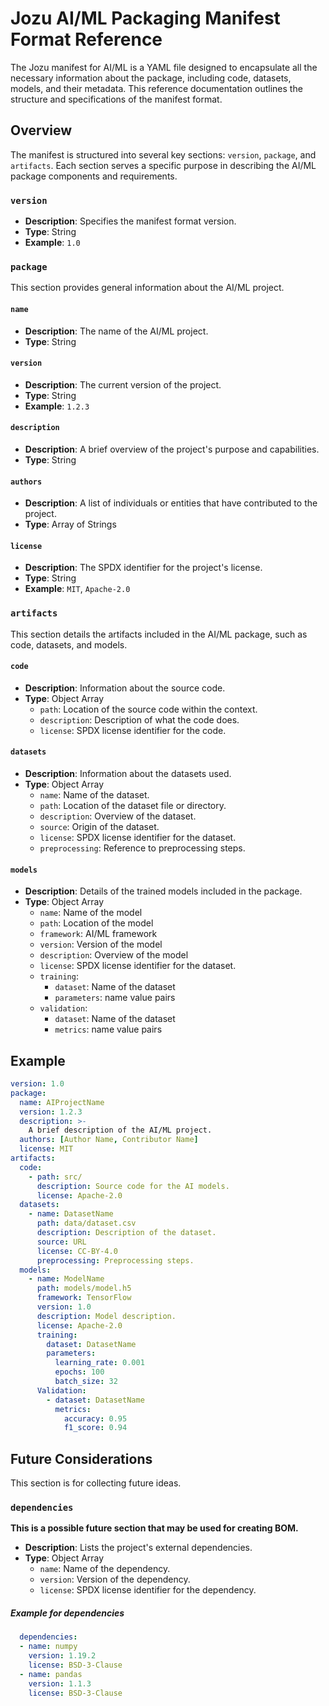 # Jozu AI/ML Packaging Manifest Format Reference

The Jozu manifest for AI/ML is a YAML file designed to encapsulate all the necessary information about the package, including code, datasets, models, and their metadata. This reference documentation outlines the structure and specifications of the manifest format.

## Overview

The manifest is structured into several key sections: `version`, `package`, and `artifacts`. Each section serves a specific purpose in describing the AI/ML package components and requirements.

### `version`

- **Description**: Specifies the manifest format version.
- **Type**: String
- **Example**: `1.0`

### `package`

This section provides general information about the AI/ML project.

#### `name`

- **Description**: The name of the AI/ML project.
- **Type**: String

#### `version`

- **Description**: The current version of the project.
- **Type**: String
- **Example**: `1.2.3`

#### `description`

- **Description**: A brief overview of the project's purpose and capabilities.
- **Type**: String

#### `authors`

- **Description**: A list of individuals or entities that have contributed to the project.
- **Type**: Array of Strings

#### `license`

- **Description**: The SPDX identifier for the project's license.
- **Type**: String
- **Example**: `MIT`, `Apache-2.0`

### `artifacts`

This section details the artifacts included in the AI/ML package, such as code, datasets, and models.

#### `code`

- **Description**: Information about the source code.
- **Type**: Object Array
  - `path`: Location of the source code within the context.
  - `description`: Description of what the code does.
  - `license`: SPDX license identifier for the code.

#### `datasets`

- **Description**: Information about the datasets used.
- **Type**: Object Array
  - `name`: Name of the dataset.
  - `path`: Location of the dataset file or directory.
  - `description`: Overview of the dataset.
  - `source`: Origin of the dataset.
  - `license`: SPDX license identifier for the dataset.
  - `preprocessing`: Reference to preprocessing steps.

#### `models`

- **Description**: Details of the trained models included in the package.
- **Type**: Object Array
  - `name`: Name of the model 
  - `path`: Location of the model
  - `framework`: AI/ML framework
  - `version`: Version of the model
  - `description`: Overview of the model
  - `license`: SPDX license identifier for the dataset. 
  - `training`:
    - `dataset`: Name of the dataset
    - `parameters`: name value pairs
  - `validation`:
    - `dataset`: Name of the dataset
    - `metrics`: name value pairs


## Example

```yaml
version: 1.0
package:
  name: AIProjectName
  version: 1.2.3
  description: >-
    A brief description of the AI/ML project.
  authors: [Author Name, Contributor Name]
  license: MIT
artifacts:
  code:
    - path: src/
      description: Source code for the AI models.
      license: Apache-2.0
  datasets:
    - name: DatasetName
      path: data/dataset.csv
      description: Description of the dataset.
      source: URL
      license: CC-BY-4.0
      preprocessing: Preprocessing steps.
  models:
    - name: ModelName
      path: models/model.h5
      framework: TensorFlow
      version: 1.0
      description: Model description.
      license: Apache-2.0
      training:
        dataset: DatasetName
        parameters:
          learning_rate: 0.001
          epochs: 100
          batch_size: 32
      Validation:
        - dataset: DatasetName
          metrics:
            accuracy: 0.95
            f1_score: 0.94
```


## Future Considerations 

This section is for collecting future ideas.

### `dependencies`

**This is a possible future section that may be used for creating BOM.**

- **Description**: Lists the project's external dependencies.
- **Type**: Object Array
  - `name`: Name of the dependency.
  - `version`: Version of the dependency.
  - `license`: SPDX license identifier for the dependency.

##### Example for dependencies
```yaml
  dependencies:
  - name: numpy
    version: 1.19.2
    license: BSD-3-Clause
  - name: pandas
    version: 1.1.3
    license: BSD-3-Clause
```